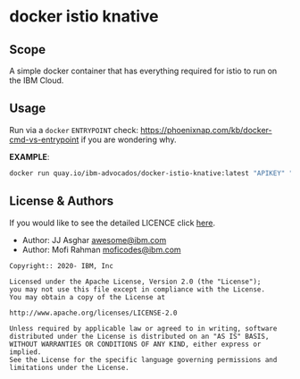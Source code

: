 # docker istio knative

## Scope

A simple docker container that has everything required for istio to run on the IBM Cloud.

## Usage

Run via a `docker` `ENTRYPOINT` check: <https://phoenixnap.com/kb/docker-cmd-vs-entrypoint> if you are wondering why.

**EXAMPLE**:
```bash
docker run quay.io/ibm-advocados/docker-istio-knative:latest "APIKEY" "CLUSTER"
```

## License & Authors

If you would like to see the detailed LICENCE click [here](./LICENCE).

- Author: JJ Asghar <awesome@ibm.com>
- Author: Mofi Rahman <moficodes@ibm.com>
```text
Copyright:: 2020- IBM, Inc

Licensed under the Apache License, Version 2.0 (the "License");
you may not use this file except in compliance with the License.
You may obtain a copy of the License at

http://www.apache.org/licenses/LICENSE-2.0

Unless required by applicable law or agreed to in writing, software
distributed under the License is distributed on an "AS IS" BASIS,
WITHOUT WARRANTIES OR CONDITIONS OF ANY KIND, either express or implied.
See the License for the specific language governing permissions and
limitations under the License.
```

